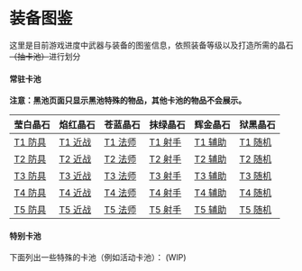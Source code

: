 # 装备图鉴

这里是目前游戏进度中武器与装备的图鉴信息，依照装备等级以及打造所需的晶石~~（抽卡池）~~进行划分

#### 常驻卡池

**注意：黑池页面只显示黑池特殊的物品，其他卡池的物品不会展示。**

|莹白晶石|焰红晶石|苍蓝晶石|抹绿晶石|辉金晶石|狱黑晶石|
|---|---|---|---|---|---|
|[T1 防具](inf/items/white/t1.md)|[T1 近战](inf/items/red/t1.md)|[T1 法师](inf/items/blue/t1.md)|[T1 射手](inf/items/green/t1.md)|[T1 辅助](inf/items/golden/t1.md)|[T1 随机](inf/items/black/t1.md)|
|[T2 防具](inf/items/white/t2.md)|[T2 近战](inf/items/red/t2.md)|[T2 法师](inf/items/blue/t2.md)|[T2 射手](inf/items/green/t2.md)|[T2 辅助](inf/items/golden/t2.md)|[T2 随机](inf/items/black/t2.md)|
|[T3 防具](inf/items/white/t3.md)|[T3 近战](inf/items/red/t3.md)|[T3 法师](inf/items/blue/t3.md)|[T3 射手](inf/items/green/t3.md)|[T3 辅助](inf/items/golden/t3.md)|[T3 随机](inf/items/black/t3.md)|
|[T4 防具](inf/items/white/t4.md)|[T4 近战](inf/items/red/t4.md)|[T4 法师](inf/items/blue/t4.md)|[T4 射手](inf/items/green/t4.md)|[T4 辅助](inf/items/golden/t4.md)|[T4 随机](inf/items/black/t4.md)|
|[T5 防具](inf/items/white/t5.md)|[T5 近战](inf/items/red/t5.md)|[T5 法师](inf/items/blue/t5.md)|[T5 射手](inf/items/green/t5.md)|[T5 辅助](inf/items/golden/t5.md)|[T5 随机](inf/items/black/t5.md)|

#### 特别卡池

下面列出一些特殊的卡池（例如活动卡池）：
(WIP)
